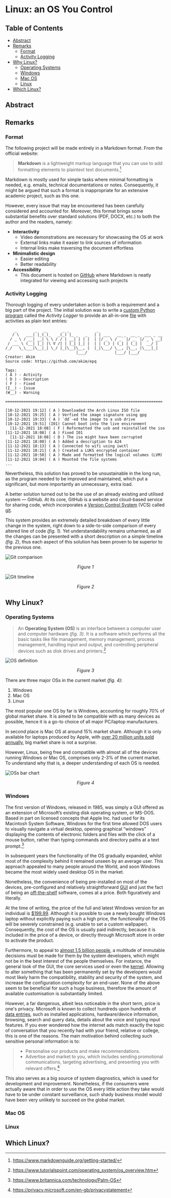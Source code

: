 # Linux: an OS You Control

## Table of Contents
* [Abstract](#abstract)
* [Remarks](#remarks)
  + [Format](#format)
  + [Activity Logging](#activity-logging)
* [Why Linux?](#why-linux)
  + [Operating Systems](#operating-systems)
  + [Windows](#windows)
  + [Mac OS](#mac-os)
  + [Linux](#linux)
* [Which Linux?](#which-linux)

## Abstract

## Remarks
### Format
The following project will be made entirely in a Markdown format. From the
official website:

> **Markdown** is a lightweight markup language that you can use to add formatting
> elements to plaintext text documents.[^md]

[^md]: https://www.markdownguide.org/getting-started/

Markdown is mostly used for simple tasks where minimal formatting is needed,
e.g. emails, technical documentations or notes. Consequently, it might be
argued that such a format is inappropriate for an extensive academic project,
such as this one. 

However, every issue that may be encountered has been carefully considered and
accounted for. Moreover, this format brings some substantial benefits over
standard solutions (PDF, DOCX, etc.) to both the author and the readers,
namely:

- **Interactivity**
    - Video demonstrations are necessary for showcasing the OS at work
    - External links make it easier to link sources of information
    - Internal links make traversing the document effortless
- **Minimalistic design**
    - Easier editing
    - Better readability
- **Accessibility**
    - This document is hosted on [GitHub](https://github.com/) where Markdown
      is neatly integrated for viewing and accessing such projects

### Activity Logging
Thorough logging of every undertaken action is both a requirement and a big
part of the project. The initial solution was to write a [custom Python
program](activity.py) called the *Activity Logger* to provide an all-in-one
[file](activity.log) with activities as plain text entries:

```
    _        _   _       _ _            _                                    
   / \   ___| |_(_)_   _(_) |_ _   _   | | ___   __ _  __ _  ___ _ __       
  / _ \ / __| __| \ \ / / | __| | | |  | |/ _ \ / _` |/ _` |/ _ \ __|   
 / ___ \ (__| |_| |\ V /| | |_| |_| |  | | (_) | (_| | (_| |  __/ |        
/_/   \_\___|\__|_| \_/ |_|\__|\__, |  |_|\___/ \__, |\__, |\___|_|
                               |___/            |___/ |___/                  
Creator: Akim                                                                
Source code: https://github.com/akim/epq
                                  
Tags:                                                                        
( A ) - Activity                                                             
( D ) - Description                                                          
( F ) - Fixed                                                                
(I__) - Issue                                                                
(W__) - Warning
                                                            
=====================================================================
      
[10-12-2021 19:12] ( A ) Downloaded the Arch Linux ISO file
[10-12-2021 19:25] ( A ) Verfied the image signature using gpg
[10-12-2021 19:33] ( A ) `dd`-ed the image to a usb drive
[10-12-2021 19:51] (I01) Cannot boot into the live environment
  [11-12-2021 18:08] ( F ) Reformatted the usb and reinstalled the iso
[11-12-2021 18:08] ( A ) Fixed I01
  [11-12-2021 18:08] ( D ) The iso might have been corrupted
[11-12-2021 18:08] ( A ) Added a description to A24
[11-12-2021 18:13] ( A ) Connected to wifi using iwctl
[11-12-2021 18:21] ( A ) Created a LUKS encrypted container
[11-12-2021 18:50] ( A ) Made and formatted the logical volumes (LVM)
[11-12-2021 19:04] ( A ) Mounted the file systems
...
```
Nevertheless, this solution has proved to be unsustainable in the long run, as
the program needed to be improved and maintained, which put a significant, but
more importantly an unnecessary, extra load.

A better solution turned out to be the use of an already existing and utilised
system — GitHub. At its core, GitHub is a website and cloud-based service for
sharing code, which incorporates a [Version Control
System](https://en.wikipedia.org/wiki/Version_control) (VCS) called
[git](https://git-scm.com/). 

This system provides an extremely detailed breakdown of every little change in
the system, right down to a side-to-side comparison of every altered line of
code *(fig. 1)*. Yet understandability remains unharmed, as all the changes can
be presented with a short description on a simple timeline *(fig. 2)*, thus
each aspect of this solution has been proven to be superior to the previous
one.

![Git comparison](./attachments/git-diff.png) 
*<p align="center"> Figure 1 </p>*

![Git timeline](./attachments/git-timeline.png)
*<p align="center"> Figure 2 </p>*

## Why Linux?
### Operating Systems
> An **Operating System (OS)** is an interface between a computer user and
> computer hardware *(fig. 3)*. It is a software which performs all the basic tasks like
> file management, memory management, process management, handling input and
> output, and controlling peripheral devices such as disk drives and
> printers.[^os-def]

[^os-def]: https://www.tutorialspoint.com/operating_system/os_overview.htm

![OS definition](./attachments/os_def.png) 
*<p align="center"> Figure 3 </p>*

There are three major OSs in the current market *(fig. 4)*:
1. Windows
2. Mac OS
3. Linux

The most popular one OS by far is Windows, accounting for roughly 70% of global
market share. It is aimed to be compatible with as many devices as possible,
hence it is a go-to choice of all major PC/laptop manufacturers.

In second place is Mac OS at around 15% market share. Although it is only
available for laptops produced by Apple, with [over 20 million units sold
annually](https://www.macrumors.com/2021/01/19/mac-sales-skyrocketing-after-m1-launch/),
big market share is not a surprise.

However, Linux, being free and compatible with almost all of the devices
running Windows or Mac OS, comprises only 2-3% of the current market. To
understand why that is, a deeper understanding of each OS is needed.


![OSs bar chart](./attachments/oss.png) 
*<p align="center"> Figure 4 </p>*

### Windows
The first version of Windows, released in 1985, was simply a GUI offered as an
extension of Microsoft’s existing disk operating system, or MS-DOS. Based in
part on licensed concepts that Apple Inc. had used for its Macintosh System
Software, Windows for the first time allowed DOS users to visually navigate a
virtual desktop, opening graphical “windows” displaying the contents of
electronic folders and files with the click of a mouse button, rather than
typing commands and directory paths at a text prompt.[^win-history]

[^win-history]: https://www.britannica.com/technology/Palm-OS

In subsequent years the functionality of the OS gradually expanded, whilst most
of the complexity behind it remained unseen by an average user. This approach
appealed to many people around the World, and soon Windows became the most
widely used desktop OS in the market. 

Nonetheless, the convenience of being pre-installed on most of the devices,
pre-configured and relatively straightforward
[GUI](https://en.wikipedia.org/wiki/Graphical_user_interface) and just the fact
of being an
[off-the-shelf](https://en.wikipedia.org/wiki/Commercial_off-the-shelf)
software, comes at a price. Both figuratively and literally.

At the time of writing, the price of the full and latest Windows version for an
individual is
[$199.99](https://www.microsoft.com/en-us/d/windows-10-pro/df77x4d43rkt/48dn?rtc=1&activetab=pivot:overviewtab).
Although it is possible to use a newly bought Windows laptop without
explicitly paying such a high price, the functionality of the OS will be
severely constrained (e.g. unable to set a custom wallpaper). Consequently, the
cost of the OS is usually paid indirectly, because it is included in the price
of a device, or directly through Microsoft store in order to activate the
product.

Furthermore, to appeal to [almost 1.5 billion
people](https://news.microsoft.com/bythenumbers/en/windowsdevices), a multitude
of immutable decisions must be made for them by the system developers, which
might not be in the best interest of the people themselves. For instance, the
general look of the GUI, the core services used or even the
[kernel](https://en.wikipedia.org/wiki/Kernel_(operating_system)). Allowing to
alter something that has been permanently set by the developers would most
likely harm the compatibility, stability and security of the system, and
increase the configuration complexity for an end-user. None of the above seem
to be beneficial for such a huge business, therefore the amount of available
customisation is substantially limited.

However, a far dangerous, albeit less noticeable in the short term, price is
one's privacy. Microsoft is known to collect hundreds upon hundreds of [data
entries](https://igotoffer.com/microsoft/what-data-does-microsoft-collect),
such as installed applications, hardware/device information, browsing, search
and query data, details about the voice and typing input features. If you ever
wondered how the internet ads match exactly the topic of conversation that you
recently had with your friend, relative or college, this is one of the reasons.
The main motivation behind collecting such sensitive personal information is
to:

> - Personalise our products and make recommendations.
> - Advertise and market to you, which includes sending promotional
>   communications, targeting advertising, and presenting you with relevant
>   offers.[^ads]

[^ads]: https://privacy.microsoft.com/en-gb/privacystatement

This also serves as a big source of system diagnostics, which is used for
development and improvement. Nonetheless, if the consumers were actually aware
that in order to use the OS every little action they take would have to be
under constant surveillance, such shady business model would have been very
unlikely to succeed on the global market.

### Mac OS


### Linux


## Which Linux?
